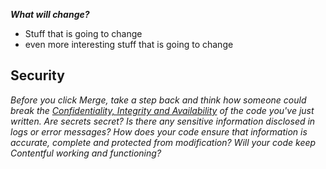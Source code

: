 **_What will change?_**

- Stuff that is going to change
- even more interesting stuff that is going to change

<!-- If this has a larger context, uncomment and put it here
_Purpose_

Why do we introduce this change? What problem do we solve? What is the
story/background for it?
-->

<!-- # Uncomment if you have any dependencies
**_Dependencies and/or References_**

* Another related PR
* A Confluence page
* External documentation

-->

<!-- # If there is some insights/learnings to share, put them here
**_Learnings_**

-->

<!-- # If there is deployment related information, uncomment and put it here
**_Deployment & Risks_**

* [x] All tests and checks are passing (or any failures are well understood and acceptable)
* [x] This PR is ready to be deployed to production (once successfully merged with the `main` branch)
* [ ] There is a migration necessary for this to work
* [ ] There is a dependent PR that needs to be deployed first
-->

## Security

_Before you click Merge, take a step back and think how someone could break the [Confidentiality, Integrity and Availability](https://docs.google.com/presentation/d/1YdFlYBLnbNoiSAMOKjopiF4u34StXTK2qYdOLkMsEKo/edit?usp=sharing) of the code you've just written. Are secrets secret? Is there any sensitive information disclosed in logs or error messages? How does your code ensure that information is accurate, complete and protected from modification? Will your code keep Contentful working and functioning?_

<!-- # Reminders
* [Write good pull requests!](https://seesparkbox.com/foundry/github_pull_requests_for_everyone) 👼
* [Be a good reviewer!](https://seesparkbox.com/foundry/stop_giving_depressing_code_reviews) 🧐
-->
    